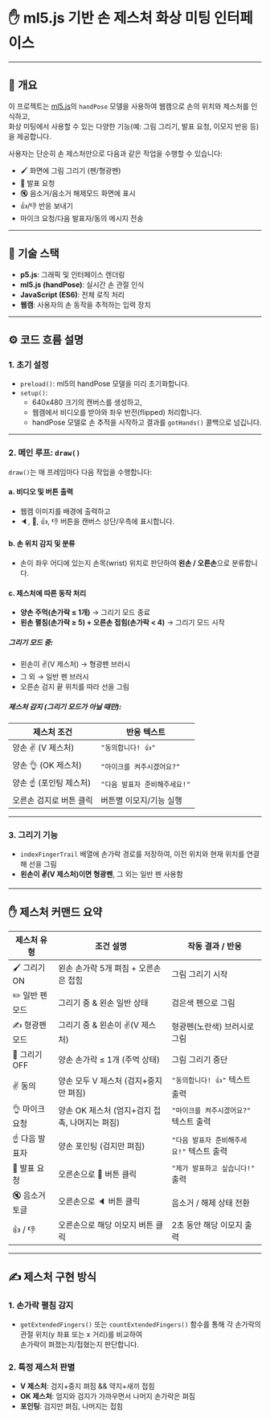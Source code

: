 # ✋ ml5.js 기반 손 제스처 화상 미팅 인터페이스


---

## 📌 개요

이 프로젝트는 [ml5.js](https://ml5js.org/)의 `handPose` 모델을 사용하여 웹캠으로 손의 위치와 제스처를 인식하고,  
화상 미팅에서 사용할 수 있는 다양한 기능(예: 그림 그리기, 발표 요청, 이모지 반응 등)을 제공합니다.

사용자는 단순히 손 제스처만으로 다음과 같은 작업을 수행할 수 있습니다:

- 🖌️ 화면에 그림 그리기 (펜/형광펜)
- 🙋 발표 요청
- 🔇 음소거/음소거 해제모드 화면에 표시
- 👍/👎 반응 보내기
-  마이크 요청/다음 발표자/동의 메시지 전송

---

## 🔧 기술 스택

- **p5.js**: 그래픽 및 인터페이스 렌더링
- **ml5.js (handPose)**: 실시간 손 관절 인식
- **JavaScript (ES6)**: 전체 로직 처리
- **웹캠**: 사용자의 손 동작을 추적하는 입력 장치

---

## ⚙️ 코드 흐름 설명

### 1. 초기 설정

- `preload()`: ml5의 handPose 모델을 미리 초기화합니다.
- `setup()`:
  - 640x480 크기의 캔버스를 생성하고,
  - 웹캠에서 비디오를 받아와 좌우 반전(flipped) 처리합니다.
  - handPose 모델로 손 추적을 시작하고 결과를 `gotHands()` 콜백으로 넘깁니다.

---

### 2. 메인 루프: `draw()`

`draw()`는 매 프레임마다 다음 작업을 수행합니다:

#### a. 비디오 및 버튼 출력
- 웹캠 이미지를 배경에 출력하고
- 🔈, 🙋, 👍, 👎 버튼을 캔버스 상단/우측에 표시합니다.

#### b. 손 위치 감지 및 분류
- 손이 좌우 어디에 있는지 손목(wrist) 위치로 판단하여 **왼손 / 오른손**으로 분류합니다.

#### c. 제스처에 따른 동작 처리

- **양손 주먹(손가락 ≤ 1개)** → 그리기 모드 종료
- **왼손 펼침(손가락 ≥ 5) + 오른손 접힘(손가락 < 4)** → 그리기 모드 시작

##### 그리기 모드 중:
- 왼손이 ✌️(V 제스처) → 형광펜 브러시
- 그 외 → 일반 펜 브러시
- 오른손 검지 끝 위치를 따라 선을 그림

##### 제스처 감지 (그리기 모드가 아닐 때만):

| 제스처 조건                 | 반응 텍스트                    |
|----------------------------|-------------------------------|
| 양손 ✌️ (V 제스처)        | `"동의합니다! 👍"`            |
| 양손 👌 (OK 제스처)        | `"마이크를 켜주시겠어요?"`    |
| 양손 ☝️ (포인팅 제스처)    | `"다음 발표자 준비해주세요!"` |
| 오른손 검지로 버튼 클릭     | 버튼별 이모지/기능 실행        |

---

### 3. 그리기 기능

- `indexFingerTrail` 배열에 손가락 경로를 저장하여, 이전 위치와 현재 위치를 연결해 선을 그림
- **왼손이 ✌️(V 제스처)이면 형광펜**, 그 외는 일반 펜 사용함

---

## ✋ 제스처 커맨드 요약

| 제스처 유형        | 조건 설명                                          | 작동 결과 / 반응                           |
|--------------------|---------------------------------------------------|--------------------------------------------|
| 🖌️ 그리기 ON       | 왼손 손가락 5개 펴짐 + 오른손은 접힘             | 그림 그리기 시작                           |
| ✏️ 일반 펜 모드     | 그리기 중 & 왼손 일반 상태                         | 검은색 펜으로 그림                         |
| ✍️ 형광펜 모드      | 그리기 중 & 왼손이 ✌️(V 제스처)                    | 형광펜(노란색) 브러시로 그림               |
| 🧼 그리기 OFF      | 양손 손가락 ≤ 1개 (주먹 상태)                     | 그림 그리기 중단                           |
| ✌️ 동의            | 양손 모두 V 제스처 (검지+중지만 펴짐)             | `"동의합니다! 👍"` 텍스트 출력             |
| 👌 마이크 요청     | 양손 OK 제스처 (엄지+검지 접촉, 나머지는 펴짐)     | `"마이크를 켜주시겠어요?"` 텍스트 출력     |
| ☝️ 다음 발표자     | 양손 포인팅 (검지만 펴짐)                         | `"다음 발표자 준비해주세요!"` 텍스트 출력 |
| 🙋 발표 요청       | 오른손으로 🙋 버튼 클릭                            | `"제가 발표하고 싶습니다!"` 출력           |
| 🔇 음소거 토글     | 오른손으로 🔈 버튼 클릭                            | 음소거 / 해제 상태 전환                    |
| 👍 / 👎             | 오른손으로 해당 이모지 버튼 클릭                   | 2초 동안 해당 이모지 출력                 |

---

## ✍️ 제스처 구현 방식

### 1. 손가락 펼침 감지

- `getExtendedFingers()` 또는 `countExtendedFingers()` 함수를 통해 각 손가락의 관절 위치(y 좌표 또는 x 거리)를 비교하여  
  손가락이 펴졌는지/접혔는지 판단합니다.

### 2. 특정 제스처 판별

- **V 제스처**: 검지+중지 펴짐 && 약지+새끼 접힘
- **OK 제스처**: 엄지와 검지가 가까우면서 나머지 손가락은 펴짐
- **포인팅**: 검지만 펴짐, 나머지는 접힘


